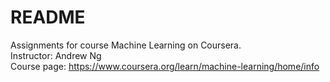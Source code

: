 # README
Assignments for course Machine Learning on Coursera.<br/>
Instructor: Andrew Ng<br/>
Course page: https://www.coursera.org/learn/machine-learning/home/info <br/>